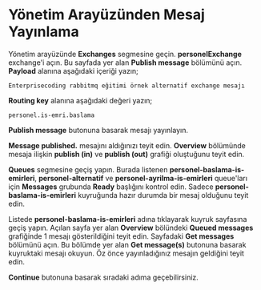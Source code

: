 # Yönetim Arayüzünden Mesaj Yayınlama

Yönetim arayüzünde **Exchanges** segmesine geçin. **personelExchange** exchange'i açın. Bu sayfada yer alan **Publish message** bölümünü açın. **Payload** alanına aşağıdaki içeriği yazın;

`Enterprisecoding rabbitmq eğitimi örnek alternatif exchange mesajı`

**Routing key** alanına aşağıdaki değeri yazın;

`personel.is-emri.baslama`

**Publish message** butonuna basarak mesajı yayınlayın. 

**Message published.** mesajını aldığınızı teyit edin.
**Overview** bölümünde mesaja ilişkin **publish (in)** ve **publish (out)** grafiği oluştuğunu teyit edin.

**Queues** segmesine geçiş yapın. Burada listenen **personel-baslama-is-emirleri**, **personel-alternatif** ve **personel-ayrilma-is-emirleri** queue'ları için **Messages** grubunda **Ready** başlığını kontrol edin. Sadece **personel-baslama-is-emirleri** kuyruğunda hazır durumda bir mesaj olduğunu teyit edin.

Listede **personel-baslama-is-emirleri** adına tıklayarak kuyruk sayfasına geçiş yapın.
Açılan sayfa yer alan **Overview** bölündeki **Queued messages** grafiğinde 1 mesajı gösterildiğini teyit edin. 
Sayfadaki **Get messages** bölümünü açın. Bu bölümde yer alan **Get message(s)** butonuna basarak kuyruktaki mesajı okuyun. Öz önce yayınladığınız mesajın geldiğini teyit edin.

**Continue** butonuna basarak sıradaki adıma geçebilirsiniz.
